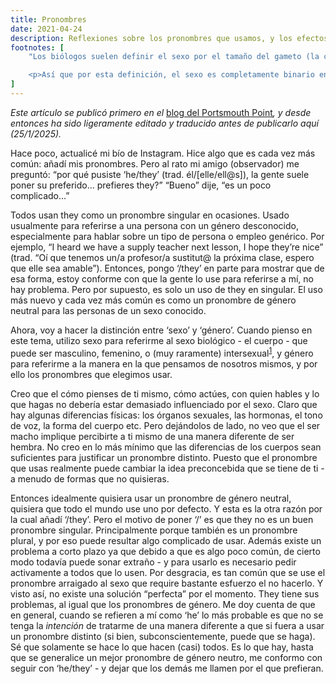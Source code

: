 ```yaml
---
title: Pronombres
date: 2021-04-24
description: Reflexiones sobre los pronombres que usamos, y los efectos que tienen en nosotros.
footnotes: [
    "Los biólogos suelen definir el sexo por el tamaño del gameto (la célula del sexo). El sexo con la célula más grande (el óvulo) es femenino, el más pequeño (el espermatozoide) masculino. Se usa en vez de los cromosomas u otros métodos porque es consistente en todo el reino animal y vegetal, y tiene en cuenta las especies que determinan el sexo por otras maneras (el miembro más grande/dominante de un grupo, hormonas, cambios causados por (potenciales) parejas sexuales, etc), o que son <a href='https://es.wikipedia.org/wiki/Hermafrodita'>hermafroditas</a>.</p>

    <p>Así que por esta definición, el sexo es completamente binario en los humanos. Sin embargo, creo que el ser intersexual puede ser lo suficientemente diferente que hace falta considerarlo en relación a los sexos humanos y especialmente al género y a los pronombres."
]
---
```


<p>
<em>Este artículo se publicó primero en el </em><a
href="https://portsmouthpoint.blogspot.com/2021/04/pronouns.html">blog del
Portsmouth Point</a><em>, y desde entonces ha sido ligeramente editado y
traducido antes de publicarlo aquí (25/1/2025).</em>
</p>

<p>
Hace poco, actualicé mi bío de Instagram. Hice algo que es cada vez más común:
añadí mis pronombres. Pero al rato mi amigo (observador) me preguntó: “por qué
pusiste ‘he/they’ (trad. él/[elle/ell@s]), la gente suele poner su preferido…
prefieres they?” “Bueno” dije, “es un poco complicado…”
</p>
<p>
Todos usan they como un pronombre singular en ocasiones. Usado usualmente para
referirse a una persona con un género desconocido, especialmente para hablar
sobre un tipo de persona o empleo genérico. Por ejemplo, “I heard we have a
supply teacher next lesson, I hope they’re nice” (trad. “Oí que tenemos un/a
profesor/a sustitut@ la próxima clase, espero que elle sea amable”). Entonces,
pongo ‘/they’ en parte para mostrar que de esa forma, estoy conforme con que la
gente lo use para referirse a mí, no hay problema. Pero por supuesto, es solo un
uso de they en singular. El uso más nuevo y cada vez más común es como un
pronombre de género neutral para las personas de un sexo conocido.
</p>
<p>
Ahora, voy a hacer la distinción entre ‘sexo’ y ‘género’. Cuando pienso en este
tema, utilizo sexo para referirme al sexo biológico - el cuerpo - que puede ser
masculino, femenino, o (muy raramente) intersexual<sup><a id="n-1" href="#fn-1">1</a></sup>,
y género para referirme a la manera en la que pensamos de nosotros mismos, y por
ello los pronombres que elegimos usar.
</p>
<p>
Creo que el cómo pienses de ti mismo, cómo actúes, con quien hables y
lo que hagas no debería estar demasiado influenciado por el sexo. Claro que hay algunas
diferencias físicas: los órganos sexuales, las hormonas, el tono de voz, la
forma del cuerpo etc. Pero dejándolos de lado, no veo que el ser macho implique
percibirte a ti mismo de una manera diferente de ser hembra. No creo en lo más
mínimo que las diferencias de los cuerpos sean suficientes para justificar un
pronombre distinto. Puesto que el pronombre que usas realmente puede cambiar la
idea preconcebida que se tiene de ti - a menudo de formas que no quisieras.
</p>
<p>
Entonces idealmente quisiera usar un pronombre de género neutral, quisiera que
todo el mundo use uno por defecto. Y esta es la otra razón por la cual añadí
‘/they’. Pero el motivo de poner ‘/’ es que they no es un buen pronombre
singular. Principalmente porque también es un pronombre plural, y por eso puede
resultar algo complicado de usar. Además existe un problema a corto plazo ya que
debido a que es algo poco común, de cierto modo todavía puede sonar extraño - y
para usarlo es necesario pedir activamente a todos que lo usen. Por desgracia,
es tan común que se use el pronombre arraigado al sexo que require bastante
esfuerzo el no hacerlo. Y visto así, no existe una solución “perfecta” por el
momento. They tiene sus problemas, al igual que los pronombres de género. Me doy
cuenta de que en general, cuando se refieren a mí como ‘he’ lo más probable es
que no se tenga la <em>intención</em> de tratarme de una manera diferente a que
si fuera a usar un pronombre distinto (si bien, subconscientemente, puede que se
haga). Sé que solamente se hace lo que hacen (casi) todos. Es lo que hay, hasta
que se generalice un mejor pronombre de género neutro, me conformo con seguir
con ‘he/they’ - y dejar que los demás me llamen por el que prefieran.
</p>